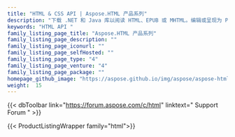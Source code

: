 ```yaml
---
title: "HTML & CSS API | Aspose.HTML 产品系列"
description: "下载 .NET 和 Java 库以阅读 HTML、EPUB 或 MHTML。编辑或呈现为 PDF、图像、Markdown、MHTML。合并 HTML、EPUB 或从 HTML、XHTML、MHTML、EPUB、SVG 文件中提取文本和图像。"
keywords: "HTML API "
family_listing_page_title: "Aspose.HTML 产品系列"
family_listing_page_description: ""
family_listing_page_iconurl: ""
family_listing_page_selfHosted: ""
family_listing_page_type: "4"
family_listing_page_venture: "4"
family_listing_page_package: ""
homepage_github_image: "https://aspose.github.io/img/aspose/aspose-html.png"
weight:  15
---
```


{{< dbToolbar link="https://forum.aspose.com/c/html" linktext=" Support Forum " >}}

{{< ProductListingWrapper family="html">}}

